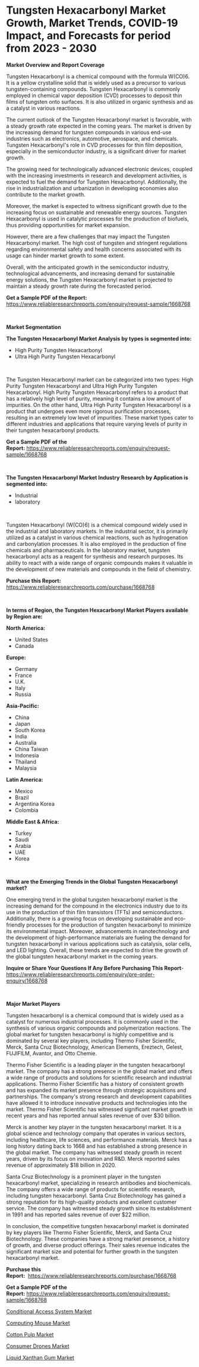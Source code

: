 <p><h1>Tungsten Hexacarbonyl Market Growth, Market Trends, COVID-19 Impact, and Forecasts for period from 2023 - 2030</h1></p><p><strong>Market Overview and Report Coverage</strong></p>
<p><p>Tungsten Hexacarbonyl is a chemical compound with the formula W(CO)6. It is a yellow crystalline solid that is widely used as a precursor to various tungsten-containing compounds. Tungsten Hexacarbonyl is commonly employed in chemical vapor deposition (CVD) processes to deposit thin films of tungsten onto surfaces. It is also utilized in organic synthesis and as a catalyst in various reactions.</p><p>The current outlook of the Tungsten Hexacarbonyl market is favorable, with a steady growth rate expected in the coming years. The market is driven by the increasing demand for tungsten compounds in various end-use industries such as electronics, automotive, aerospace, and chemicals. Tungsten Hexacarbonyl's role in CVD processes for thin film deposition, especially in the semiconductor industry, is a significant driver for market growth.</p><p>The growing need for technologically advanced electronic devices, coupled with the increasing investments in research and development activities, is expected to fuel the demand for Tungsten Hexacarbonyl. Additionally, the rise in industrialization and urbanization in developing economies also contribute to the market growth.</p><p>Moreover, the market is expected to witness significant growth due to the increasing focus on sustainable and renewable energy sources. Tungsten Hexacarbonyl is used in catalytic processes for the production of biofuels, thus providing opportunities for market expansion.</p><p>However, there are a few challenges that may impact the Tungsten Hexacarbonyl market. The high cost of tungsten and stringent regulations regarding environmental safety and health concerns associated with its usage can hinder market growth to some extent.</p><p>Overall, with the anticipated growth in the semiconductor industry, technological advancements, and increasing demand for sustainable energy solutions, the Tungsten Hexacarbonyl market is projected to maintain a steady growth rate during the forecasted period.</p></p>
<p><strong>Get a Sample PDF of the Report:</strong> <a href="https://www.reliableresearchreports.com/enquiry/request-sample/1668768">https://www.reliableresearchreports.com/enquiry/request-sample/1668768</a></p>
<p>&nbsp;</p>
<p><strong>Market Segmentation</strong></p>
<p><strong>The Tungsten Hexacarbonyl Market Analysis by types is segmented into:</strong></p>
<p><ul><li>High Purity Tungsten Hexacarbonyl</li><li>Ultra High Purity Tungsten Hexacarbonyl</li></ul></p>
<p>&nbsp;</p>
<p><p>The Tungsten Hexacarbonyl market can be categorized into two types: High Purity Tungsten Hexacarbonyl and Ultra High Purity Tungsten Hexacarbonyl. High Purity Tungsten Hexacarbonyl refers to a product that has a relatively high level of purity, meaning it contains a low amount of impurities. On the other hand, Ultra High Purity Tungsten Hexacarbonyl is a product that undergoes even more rigorous purification processes, resulting in an extremely low level of impurities. These market types cater to different industries and applications that require varying levels of purity in their tungsten hexacarbonyl products.</p></p>
<p><strong>Get a Sample PDF of the Report:</strong>&nbsp;<a href="https://www.reliableresearchreports.com/enquiry/request-sample/1668768">https://www.reliableresearchreports.com/enquiry/request-sample/1668768</a></p>
<p>&nbsp;</p>
<p><strong>The Tungsten Hexacarbonyl Market Industry Research by Application is segmented into:</strong></p>
<p><ul><li>Industrial</li><li>laboratory</li></ul></p>
<p>&nbsp;</p>
<p><p>Tungsten Hexacarbonyl (W(CO)6) is a chemical compound widely used in the industrial and laboratory markets. In the industrial sector, it is primarily utilized as a catalyst in various chemical reactions, such as hydrogenation and carbonylation processes. It is also employed in the production of fine chemicals and pharmaceuticals. In the laboratory market, tungsten hexacarbonyl acts as a reagent for synthesis and research purposes. Its ability to react with a wide range of organic compounds makes it valuable in the development of new materials and compounds in the field of chemistry.</p></p>
<p><strong>Purchase this Report:</strong>&nbsp; <a href="https://www.reliableresearchreports.com/purchase/1668768">https://www.reliableresearchreports.com/purchase/1668768</a></p>
<p>&nbsp;</p>
<p><strong>In terms of Region, the Tungsten Hexacarbonyl Market Players available by Region are:</strong></p>
<p>
    <p> <strong> North America: </strong>
        <ul>
            <li>United States</li>
            <li>Canada</li>
        </ul>
        </p> 
    <p> <strong> Europe: </strong>
        <ul>
            <li>Germany</li>
            <li>France</li>
            <li>U.K.</li>
            <li>Italy</li>
            <li>Russia</li>
        </ul>
        </p> 
    <p> <strong> Asia-Pacific: </strong>
        <ul>
            <li>China</li>
            <li>Japan</li>
            <li>South Korea</li>
            <li>India</li>
            <li>Australia</li>
            <li>China Taiwan</li>
            <li>Indonesia</li>
            <li>Thailand</li>
            <li>Malaysia</li>
        </ul>
        </p> 
    <p> <strong> Latin America: </strong>
        <ul>
            <li>Mexico</li>
            <li>Brazil</li>
            <li>Argentina Korea</li>
            <li>Colombia</li>
        </ul>
        </p> 
    <p> <strong> Middle East & Africa: </strong>
        <ul>
            <li>Turkey</li>
            <li>Saudi</li>
            <li>Arabia</li>
            <li>UAE</li>
            <li>Korea</li>
        </ul>
    </p>
    </p>
<p>&nbsp;</p>
<p><strong>What are the Emerging Trends in the Global Tungsten Hexacarbonyl market?</strong></p>
<p><p>One emerging trend in the global tungsten hexacarbonyl market is the increasing demand for the compound in the electronics industry due to its use in the production of thin film transistors (TFTs) and semiconductors. Additionally, there is a growing focus on developing sustainable and eco-friendly processes for the production of tungsten hexacarbonyl to minimize its environmental impact. Moreover, advancements in nanotechnology and the development of high-performance materials are fueling the demand for tungsten hexacarbonyl in various applications such as catalysis, solar cells, and LED lighting. Overall, these trends are expected to drive the growth of the global tungsten hexacarbonyl market in the coming years.</p></p>
<p><strong>Inquire or Share Your Questions If Any Before Purchasing This Report</strong>- <a href="https://www.reliableresearchreports.com/enquiry/pre-order-enquiry/1668768">https://www.reliableresearchreports.com/enquiry/pre-order-enquiry/1668768</a></p>
<p>&nbsp;</p>
<p><strong>Major Market Players</strong></p>
<p><p>Tungsten hexacarbonyl is a chemical compound that is widely used as a catalyst for numerous industrial processes. It is commonly used in the synthesis of various organic compounds and polymerization reactions. The global market for tungsten hexacarbonyl is highly competitive and is dominated by several key players, including Thermo Fisher Scientific, Merck, Santa Cruz Biotechnology, American Elements, Ereztech, Gelest, FUJIFILM, Avantor, and Otto Chemie.</p><p>Thermo Fisher Scientific is a leading player in the tungsten hexacarbonyl market. The company has a strong presence in the global market and offers a wide range of products and solutions for scientific research and industrial applications. Thermo Fisher Scientific has a history of consistent growth and has expanded its market presence through strategic acquisitions and partnerships. The company's strong research and development capabilities have allowed it to introduce innovative products and technologies into the market. Thermo Fisher Scientific has witnessed significant market growth in recent years and has reported annual sales revenue of over $30 billion.</p><p>Merck is another key player in the tungsten hexacarbonyl market. It is a global science and technology company that operates in various sectors, including healthcare, life sciences, and performance materials. Merck has a long history dating back to 1668 and has established a strong presence in the global market. The company has witnessed steady growth in recent years, driven by its focus on innovation and R&D. Merck reported sales revenue of approximately $18 billion in 2020.</p><p>Santa Cruz Biotechnology is a prominent player in the tungsten hexacarbonyl market, specializing in research antibodies and biochemicals. The company offers a wide range of products for scientific research, including tungsten hexacarbonyl. Santa Cruz Biotechnology has gained a strong reputation for its high-quality products and excellent customer service. The company has witnessed steady growth since its establishment in 1991 and has reported sales revenue of over $22 million.</p><p>In conclusion, the competitive tungsten hexacarbonyl market is dominated by key players like Thermo Fisher Scientific, Merck, and Santa Cruz Biotechnology. These companies have a strong market presence, a history of growth, and diverse product offerings. Their sales revenue indicates the significant market size and potential for further growth in the tungsten hexacarbonyl market.</p></p>
<p><strong>Purchase this Report:</strong>&nbsp;&nbsp;<a href="https://www.reliableresearchreports.com/purchase/1668768">https://www.reliableresearchreports.com/purchase/1668768</a></p>
<p></p>
<p><strong>Get a Sample PDF of the Report:</strong>&nbsp;<a href="https://www.reliableresearchreports.com/enquiry/request-sample/1668768">https://www.reliableresearchreports.com/enquiry/request-sample/1668768</a></p>
<p><p><a href="https://medium.com/@merrittrice2023/conditional-access-system-market-share-evolution-and-market-growth-trends-2023-2030-b66c36f8d939">Conditional Access System Market</a></p><p><a href="https://medium.com/@randysimpson755/computing-mouse-market-furnishes-information-on-market-share-market-trends-and-market-growth-a5f804ff24d2">Computing Mouse Market</a></p><p><a href="https://github.com/vimar16th/Market-Research-Report-List-1/blob/main/cotton-pulp-market.md">Cotton Pulp Market</a></p><p><a href="https://medium.com/@paulmcglynn6456/consumer-drones-market-the-key-to-successful-business-strategy-forecast-till-2030-1c631ae7e046">Consumer Drones Market</a></p><p><a href="https://github.com/sofayahoo2023/Market-Research-Report-List-1/blob/main/liquid-xanthan-gum-market.md">Liquid Xanthan Gum Market</a></p></p>